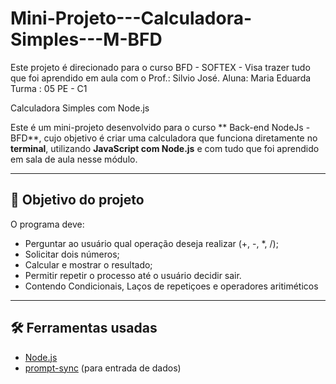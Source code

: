 # Mini-Projeto---Calculadora-Simples---M-BFD

Este projeto é direcionado para o curso BFD - SOFTEX - Visa trazer tudo que foi aprendido em aula com o Prof.: Silvio José.
Aluna: Maria Eduarda 
Turma : 05 PE - C1

Calculadora Simples com Node.js

Este é um mini-projeto desenvolvido para o curso ** Back-end NodeJs - BFD**, cujo objetivo é criar uma calculadora que funciona diretamente no **terminal**, utilizando **JavaScript com Node.js** e com tudo que foi aprendido em sala de aula nesse módulo.

---

## 🎯 Objetivo do projeto
O programa deve:
- Perguntar ao usuário qual operação deseja realizar (+, -, *, /);
- Solicitar dois números;
- Calcular e mostrar o resultado;
- Permitir repetir o processo até o usuário decidir sair.
- Contendo Condicionais, Laços de repetiçoes e operadores aritiméticos

---

## 🛠️ Ferramentas usadas
- [Node.js](https://nodejs.org/)
- [prompt-sync](https://www.npmjs.com/package/prompt-sync) (para entrada de dados)

